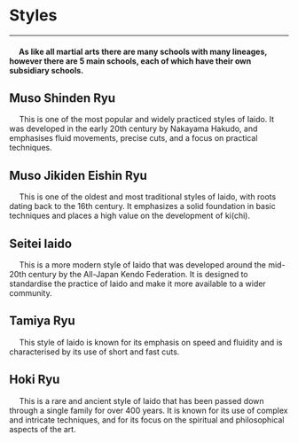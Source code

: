 # Styles
---
<h4> &emsp; As like all martial arts there are many schools with many lineages, however there are 5 main schools, each of which have their own subsidiary schools. </h4> 

## Muso Shinden Ryu 

&emsp; This is one of the most popular and widely practiced styles of Iaido. It was developed in the early 20th century by Nakayama Hakudo, and emphasises fluid movements, precise cuts, and a focus on practical techniques. 

## Muso Jikiden Eishin Ryu 

&emsp; This is one of the oldest and most traditional styles of Iaido, with roots dating back to the 16th century. It emphasizes a solid foundation in basic techniques and places a high value on the development of ki(chi). 

## Seitei Iaido 

&emsp; This is a more modern style of Iaido that was developed around the mid-20th century by the All-Japan Kendo Federation. It is designed to standardise the practice of Iaido and make it more available to a wider community. 

## Tamiya Ryu 

&emsp; This style of Iaido is known for its emphasis on speed and fluidity and is characterised by its use of short and fast cuts. 

## Hoki Ryu 

&emsp; This is a rare and ancient style of Iaido that has been passed down through a single family for over 400 years. It is known for its use of complex and intricate techniques, and for its focus on the spiritual and philosophical aspects of the art. 